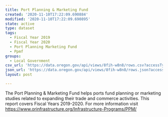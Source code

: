 ```yaml
---
title: Port Planning & Marketing Fund
created: '2020-11-10T17:22:09.690884'
modified: '2020-11-10T17:22:09.690895'
state: active
type: dataset
tags:
  - Fiscal Year 2019
  - Fiscal Year 2020
  - Port Planning Marketing Fund
  - Ppmf
groups:
  - Local Government
csv_url: 'https://data.oregon.gov/api/views/8fih-w8n8/rows.csv?accessType=DOWNLOAD'
json_url: 'https://data.oregon.gov/api/views/8fih-w8n8/rows.json?accessType=DOWNLOAD'
layout: post

---
```

The Port Planning & Marketing Fund helps ports fund planning or marketing studies related to expanding their trade and commerce activities. This report covers Fiscal Years 2019-2020. For more information visit https://www.orinfrastructure.org/Infrastructure-Programs/PPM/
